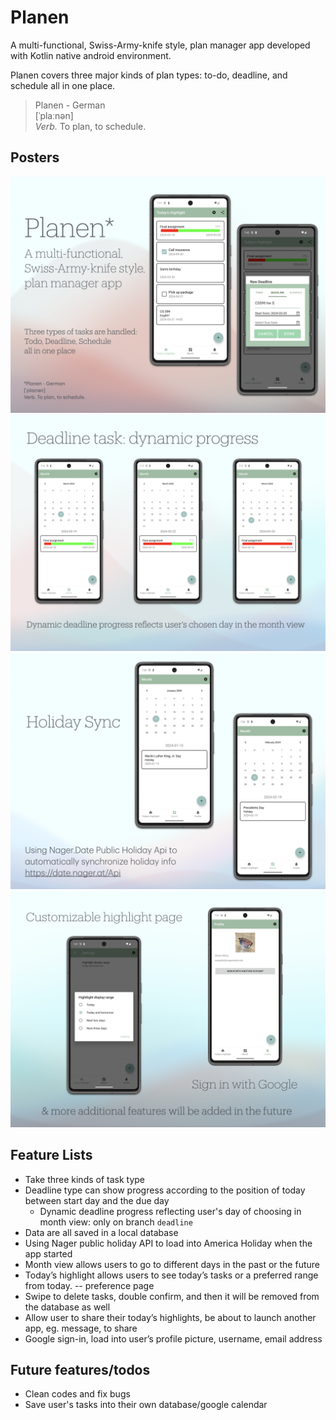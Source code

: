 # Planen

A multi-functional, Swiss-Army-knife style, plan manager app developed with Kotlin native android environment.

Planen covers three major kinds of plan types: to-do, deadline, and schedule all in one place.

> Planen - German\
> [ˈplaːnən]\
> _Verb._ To plan, to schedule.

## Posters

![Poster 1](Posters/1.png "1")
![Poster 2](Posters/2.png "2")
![Poster 3](Posters/3.png "3")
![Poster 4](Posters/4.png "4")

## Feature Lists

- Take three kinds of task type
- Deadline type can show progress according to the position of today between start day and the due day
  - Dynamic deadline progress reflecting user's day of choosing in month view: only on branch `deadline`
- Data are all saved in a local database
- Using Nager public holiday API to load into America Holiday when the app started
- Month view allows users to go to different days in the past or the future
- Today’s highlight allows users to see today’s tasks or a preferred range from today. -- preference page
- Swipe to delete tasks, double confirm, and then it will be removed from the database as well
- Allow user to share their today’s highlights, be about to launch another app, eg. message, to share
- Google sign-in, load into user’s profile picture, username, email address

## Future features/todos

- Clean codes and fix bugs
- Save user's tasks into their own database/google calendar
